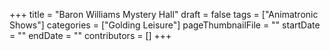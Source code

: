 +++
title = "Baron Williams Mystery Hall"
draft = false
tags = ["Animatronic Shows"]
categories = ["Golding Leisure"]
pageThumbnailFile = ""
startDate = ""
endDate = ""
contributors = []
+++

